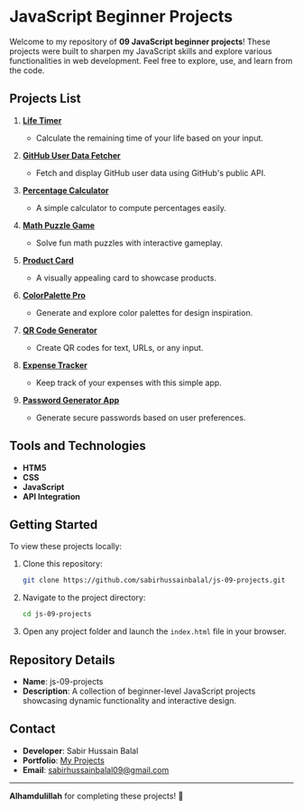 # JavaScript Beginner Projects

Welcome to my repository of **09 JavaScript beginner projects**! These projects were built to sharpen my JavaScript skills and explore various functionalities in web development. Feel free to explore, use, and learn from the code.

## Projects List

1. **[Life Timer](projects/pro1/index.html)**

   - Calculate the remaining time of your life based on your input.

2. **[GitHub User Data Fetcher](projects/pro2/index.html)**

   - Fetch and display GitHub user data using GitHub's public API.

3. **[Percentage Calculator](projects/pro3/index.html)**

   - A simple calculator to compute percentages easily.

4. **[Math Puzzle Game](projects/pro4/index.html)**

   - Solve fun math puzzles with interactive gameplay.

5. **[Product Card](projects/pro5/index.html)**

   - A visually appealing card to showcase products.

6. **[ColorPalette Pro](projects/pro6/index.html)**

   - Generate and explore color palettes for design inspiration.

7. **[QR Code Generator](projects/pro7/index.html)**

   - Create QR codes for text, URLs, or any input.

8. **[Expense Tracker](projects/pro8/index.html)**

   - Keep track of your expenses with this simple app.

9. **[Password Generator App](projects/pro9/index.html)**
   - Generate secure passwords based on user preferences.

## Tools and Technologies

- **HTM5**
- **CSS**
- **JavaScript**
- **API Integration**

## Getting Started

To view these projects locally:

1. Clone this repository:

   ```bash
   git clone https://github.com/sabirhussainbalal/js-09-projects.git
   ```

2. Navigate to the project directory:

   ```bash
   cd js-09-projects
   ```

3. Open any project folder and launch the `index.html` file in your browser.

## Repository Details

- **Name**: js-09-projects
- **Description**: A collection of beginner-level JavaScript projects showcasing dynamic functionality and interactive design.

## Contact

- **Developer**: Sabir Hussain Balal
- **Portfolio**: [My Projects](https://github.com/sabirhussainbalal)
- **Email**: sabirhussainbalal09@gmail.com

---

**Alhamdulillah** for completing these projects! 🎉
